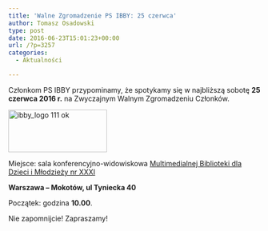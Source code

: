 ```yaml
---
title: 'Walne Zgromadzenie PS IBBY: 25 czerwca'
author: Tomasz Osadowski
type: post
date: 2016-06-23T15:01:23+00:00
url: /?p=3257
categories:
  - Aktualności

---
```

Członkom PS IBBY przypominamy, że spotykamy się w najbliższą sobotę **25 czerwca 2016 r.** na Zwyczajnym Walnym Zgromadzeniu Członków.

<img class="alignnone size-full wp-image-2799" src="http://www.ibby.pl/wp-content/uploads/2016/03/ibby_logo-111-ok-1.png" alt="ibby_logo 111 ok" width="197" height="85" srcset="http://www.ibby.pl/wp-content/uploads/2016/03/ibby_logo-111-ok-1.png 197w, http://www.ibby.pl/wp-content/uploads/2016/03/ibby_logo-111-ok-1-150x65.png 150w" sizes="(max-width: 197px) 100vw, 197px" />

Miejsce: sala konferencyjno-widowiskowa <a href="http://www.mbddim.pl/" target="_blank">Multimedialnej Biblioteki dla Dzieci i Młodzieży nr XXXI</a>

**Warszawa &#8211; Mokotów, ul Tyniecka 40**

Początek: godzina **10.00**.

Nie zapomnijcie! Zapraszamy!